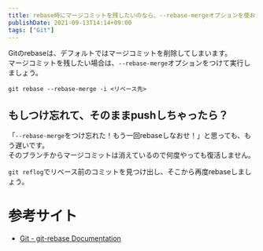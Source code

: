 ```yaml
---
title: rebase時にマージコミットを残したいのなら、--rebase-mergeオプションを使おう
publishDate: 2021-09-13T14:14+09:00
tags: ["Git"]
---
```


Gitのrebaseは、デフォルトではマージコミットを削除してしまいます。  
マージコミットを残したい場合は、`--rebase-merge`オプションをつけて実行しましょう。

```
git rebase --rebase-merge -i <リベース先>
```

## もしつけ忘れて、そのままpushしちゃったら？

「`--rebase-merge`をつけ忘れた！もう一回rebaseしなおせ！」と思っても、もう遅いです。  
そのブランチからマージコミットは消えているので何度やっても復活しません。

`git reflog`でリベース前のコミットを見つけ出し、そこから再度rebaseしましょう。

# 参考サイト

- [Git - git-rebase Documentation](https://git-scm.com/docs/git-rebase#Documentation/git-rebase.txt---rebase-mergesrebase-cousinsno-rebase-cousins)

